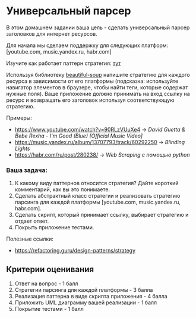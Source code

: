# Универсальный парсер

В этом домашнем задании ваша цель - сделать универсальный парсер заголовков для интернет ресурсов.

Для начала мы сделаем поддержку для следующих платформ: [youtube.com, music.yandex.ru, habr.com]

Изучите как работает паттерн стратегия: [тут](https://refactoring.guru/design-patterns/strategy)

Используя библиотеку [beautiful-soup](https://beautiful-soup-4.readthedocs.io/en/latest/#installing-beautiful-soup) напишите стратегию для каждого ресурса в зависимости от его платформы (подсказка: используйте навигатор элементов в браузере, чтобы найти теги, которые содержат нужные поля). Ваше приложение должно принимать на вход ссылку на ресурс и возвращать его заголовок используя соответствующую стратегию. 

Примеры:
* https://www.youtube.com/watch?v=90RLzVUuXe4 -> _David Guetta & Bebe Rexha - I'm Good (Blue) [Official Music Video]_
* https://music.yandex.ru/album/13707793/track/60292250 -> _Blinding Lights_
* https://habr.com/ru/post/280238/ -> _Web Scraping с помощью python_


### Ваша задача:

1. К какому виду паттернов относится стратегия? Дайте короткий комментарий, как вы это понимаете.
2. Сделать абстрактный класс стратегии и реализовать стратегию парсинга для каждой платформы [youtube.com, music.yandex.ru, habr.com].
3. Сделать скрипт, который принимает ссылку, выбирает стратегию и отдает ответ.
4. Покрыть приложение тестами.

Полезные ссылки:
* https://refactoring.guru/design-patterns/strategy


## Критерии оценивания 
1) Ответ на вопрос - 1 балл
2) Стратегии парсинга для каждой платформы - 3 балла
3) Реализация паттерна в виде скрипта приложения - 4 балла
4) Приложить UML диаграмму вашей реализации - 1 балл
5) Покрытие тестами - 1 балл